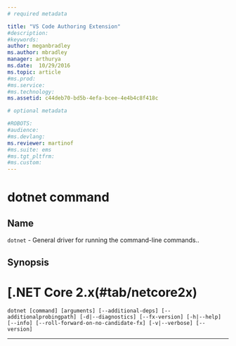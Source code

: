 ```yaml
---
# required metadata

title: "VS Code Authoring Extension"
#description:
#keywords:
author: meganbradley
ms.author: mbradley
manager: arthurya
ms.date:  10/29/2016
ms.topic: article
#ms.prod:
#ms.service:
#ms.technology:
ms.assetid: c44deb70-bd5b-4efa-bcee-4e4b4c8f418c

# optional metadata

#ROBOTS:
#audience:
#ms.devlang:
ms.reviewer: martinof
#ms.suite: ems
#ms.tgt_pltfrm:
#ms.custom:
---
```


# dotnet command

## Name

`dotnet` - General driver for running the command-line commands..

## Synopsis
# [.NET Core 2.x(#tab/netcore2x)
`dotnet [command] [arguments] [--additional-deps] [--additionalprobingpath] [-d|--diagnostics] [--fx-version] [-h|--help] [--info] [--roll-forward-on-no-candidate-fx] [-v|--verbose] [--version]`

---
